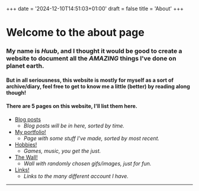 +++
date = '2024-12-10T14:51:03+01:00'
draft = false
title = 'About'
+++

# Welcome to the about page
### My name is *Huub*, and I thought it would be good to create a website to document all the ***AMAZING*** things I've done on planet earth.

#### But in all seriousness, this website is mostly for myself as a sort of archive/diary, feel free to get to know me a little (better) by reading along though!
#### There are 5 pages on this website, I'll list them here.    

* [Blog posts](/blogmenu/)
    * *Blog posts will be in here, sorted by time.*
* [My portfolio!](/portfoliomenu/)
    * *Page with some stuff I've made, sorted by most recent.*
* [Hobbies!](/hobbiesmenu/)
    * *Games, music, you get the just.*
* [The Wall!](/wall/)
    * *Wall with randomly chosen gifs/images, just for fun.*
* [Links!](/links/)
    * *Links to the many different account I have.*


------------------------------------------------------------------------------------------------------------------------------------------------------------------------------------------------------------------------